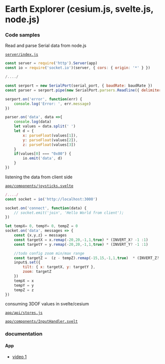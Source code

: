 # Earth Explorer (cesium.js, svelte.js, node.js)

### Code samples

Read and parse Serial data from node.js

[`server/index.js`](https://github.com/gilpark/code-samples/blob/0b224691e3fb92eb44f831fe78e2fd7420d958f1/earth-explorer/server/index.js#L120)

```javascript
const server = require('http').Server(app)
const io = require('socket.io')(server, { cors: { origin: '*' } })

/..../

const serport = new SerialPort(serial_port, { baudRate: baudRate })
const parser = serport.pipe(new SerialPort.parsers.Readline({ delimiter: '\r' }))

serport.on('error', function(err) {
    console.log('Error: ', err.message)
})

parser.on('data', data =>{
    console.log(data)
    let values = data.split(' ')
    let d = {
        x: parseFloat(values[1]),
        y: parseFloat(values[2]),
        z: parseFloat(values[3])
    }
    if(values[0] === "0x80") {
        io.emit('data', d)
    }
})
```

listening the data from client side

[`app/components/joysticks.svelte`](https://github.com/gilpark/code-samples/blob/3f16e25d780c0b2a53e6d09e5b5a91f6b84f5e02/earth-explorer/app/components/Joysticks.svelte#L65)

```javascript
/..../
const socket = io('http://localhost:3000')

socket.on('connect', function(data) {
    // socket.emit('join', 'Hello World from client');
})

let tempX= 0, tempY= 0, tempZ = 0
socket.on('data', messages => {
    const {x,y,z} = messages
    const targetX = x.remap(-20,20,-1,1,true) * (INVERT_X? -1 :1)
    const targetY = y.remap(-20,20,-1,1,true) * (INVERT_Y? -1 :1)

    //todo config zoom min/max range
    const targetZ =  (z - tempZ).remap(-15,15,-1,1,true)  * (INVERT_Z? -1 :1)
    input$.set({
        tilt: { x: targetX, y: targetY },
        zoom: targetZ
    })
    tempX = x
    tempY = y
    tempZ = z
})
```

consuming 3DOF values in svelte/cesium

[`app/api/stores.js`](https://github.com/gilpark/code-samples/blob/3f16e25d780c0b2a53e6d09e5b5a91f6b84f5e02/earth-explorer/app/api/stores.js#L86)

[`app/components/InputHandler.svelt`](https://github.com/gilpark/code-samples/blob/3f16e25d780c0b2a53e6d09e5b5a91f6b84f5e02/earth-explorer/app/components/InputHandler.svelte#L47)


### documentation
#### App
 * [video 1](https://drive.google.com/file/d/1EhHYihvC4hPGFzWnv5ML3AtN10DpcKAP/view?usp=sharing)
